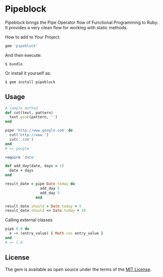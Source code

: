 # Pipeblock
Pipeblock brings the Pipe Operator flow of Functional Programming to Ruby.
It provides a very clean flow for working with static methods.

How to add to Your Project:

```ruby
gem 'pipeblock'
```

And then execute:

    $ bundle

Or install it yourself as:

    $ gem install pipeblock

## Usage
```ruby
# sample method
def cut(text, pattern)
  text.gsub(pattern, '')
end

pipe 'http://www.google.com' do
  cut('http://www.')
  cut('.com')
end
# => google
```

```ruby
require 'date'

def add_day(date, days = 1)
  date + days
end

result_date = pipe Date.today do
                add_day 5
                add_day 5
              end

result_date.should > Date.today + 5
result_date.should <= Date.today + 10
```

Calling external classes
```ruby
pipe 0.0 do
  e -> (entry_value) { Math.cos entry_value }
end
# => 1.0
```

## License

The gem is available as open source under the terms of the [MIT License](http://opensource.org/licenses/MIT).
